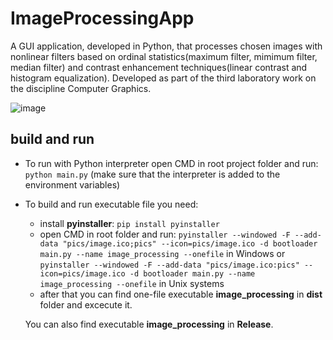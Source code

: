 # ImageProcessingApp
A GUI application, developed in Python, that processes chosen images with nonlinear filters based on ordinal statistics(maximum filter, mimimum filter, median filter) and contrast enhancement techniques(linear contrast and histogram equalization). Developed as part of the third laboratory work on the discipline Computer Graphics.

![image](https://user-images.githubusercontent.com/79499100/229625644-0c6adaa9-4c02-4c75-a7a5-28b2f09e00aa.png)

## build and run
- To run with Python interpreter open CMD in root project folder and run: ```python main.py``` (make sure that the interpreter is added to the environment variables)
- To build and run executable file you need:
  - install <b>pyinstaller</b>: ```pip install pyinstaller```
  - open CMD in root folder and run: ```pyinstaller --windowed -F --add-data "pics/image.ico;pics" --icon=pics/image.ico -d bootloader main.py --name image_processing --onefile``` in Windows or ```pyinstaller --windowed -F --add-data "pics/image.ico:pics" --icon=pics/image.ico -d bootloader main.py --name image_processing --onefile``` in Unix systems
  - after that you can find one-file executable <b>image_processing</b> in <b>dist</b> folder and excecute it.
  
  You can also find executable <b>image_processing</b> in <b>Release</b>.
  
  
